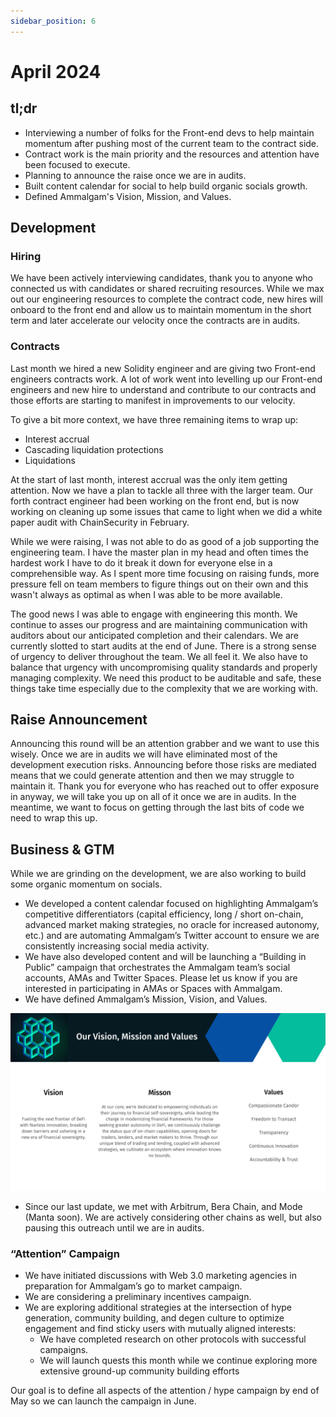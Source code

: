```yaml
---
sidebar_position: 6
---
```


# April 2024

## tl;dr

- Interviewing a number of folks for the Front-end devs to help maintain
  momentum after pushing most of the current team to the contract side.
- Contract work is the main priority and the resources and attention have been
  focused to execute.
- Planning to announce the raise once we are in audits.
- Built content calendar for social to help build organic socials growth.
- Defined Ammalgam's Vision, Mission, and Values.

## Development

### Hiring

We have been actively interviewing candidates, thank you to anyone who connected
us with candidates or shared recruiting resources. While we max out our
engineering resources to complete the contract code, new hires will onboard to
the front end and allow us to maintain momentum in the short term and later
accelerate our velocity once the contracts are in audits.

### Contracts

Last month we hired a new Solidity engineer and are giving two Front-end
engineers contracts work. A lot of work went into levelling up our Front-end
engineers and new hire to understand and contribute to our contracts and those
efforts are starting to manifest in improvements to our velocity.

To give a bit more context, we have three remaining items to wrap up:

- Interest accrual
- Cascading liquidation protections
- Liquidations

At the start of last month, interest accrual was the only item getting
attention. Now we have a plan to tackle all three with the larger team. Our
forth contract engineer had been working on the front end, but is now working on
cleaning up some issues that came to light when we did a white paper audit with
ChainSecurity in February.

While we were raising, I was not able to do as good of a job supporting the
engineering team. I have the master plan in my head and often times the hardest
work I have to do it break it down for everyone else in a comprehensible way. As
I spent more time focusing on raising funds, more pressure fell on team members
to figure things out on their own and this wasn't always as optimal as when I
was able to be more available.

The good news I was able to engage with engineering this month. We continue to
asses our progress and are maintaining communication with auditors about our
anticipated completion and their calendars. We are currently slotted to start
audits at the end of June. There is a strong sense of urgency to deliver
throughout the team. We all feel it. We also have to balance that urgency with
uncompromising quality standards and properly managing complexity. We need this
product to be auditable and safe, these things take time especially due to the
complexity that we are working with.

## Raise Announcement

Announcing this round will be an attention grabber and we want to use this
wisely. Once we are in audits we will have eliminated most of the development
execution risks. Announcing before those risks are mediated means that we could
generate attention and then we may struggle to maintain it. Thank you for
everyone who has reached out to offer exposure in anyway, we will take you up on
all of it once we are in audits. In the meantime, we want to focus on getting
through the last bits of code we need to wrap this up.

## Business & GTM

While we are grinding on the development, we are also working to build some
organic momentum on socials.

- We developed a content calendar focused on highlighting Ammalgam’s competitive
  differentiators (capital efficiency, long / short on-chain, advanced market
  making strategies, no oracle for increased autonomy, etc.) and are automating
  Ammalgam’s Twitter account to ensure we are consistently increasing social
  media activity.
- We have also developed content and will be launching a “Building in Public”
  campaign that orchestrates the Ammalgam team’s social accounts, AMAs and
  Twitter Spaces. Please let us know if you are interested in participating in
  AMAs or Spaces with Ammalgam.
- We have defined Ammalgam’s Mission, Vision, and Values.

![Vision Mission & Values](assets/Vision_Mission_Values.png)

- Since our last update, we met with Arbitrum, Bera Chain, and Mode (Manta
  soon). We are actively considering other chains as well, but also pausing this
  outreach until we are in audits.

### **“Attention” Campaign**

- We have initiated discussions with Web 3.0 marketing agencies in preparation
  for Ammalgam’s go to market campaign.
- We are considering a preliminary incentives campaign.
- We are exploring additional strategies at the intersection of hype generation,
  community building, and degen culture to optimize engagement and find sticky
  users with mutually aligned interests:
  - We have completed research on other protocols with successful campaigns.
  - We will launch quests this month while we continue exploring more
    extensive ground-up community building efforts

Our goal is to define all aspects of the attention / hype campaign by end of May
so we can launch the campaign in June.
